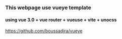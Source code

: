 ### This webpage use vueye template
#### using vue 3.0 + vue router + vueuse + vite + unocss
https://github.com/boussadjra/vueye